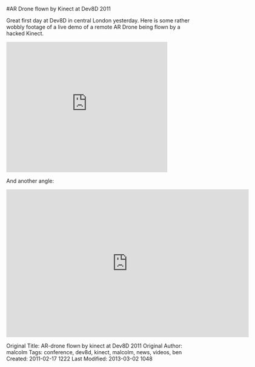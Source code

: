 #AR Drone flown by Kinect at Dev8D 2011
<br>

Great first day at Dev8D in central London yesterday. Here is some rather wobbly footage of a live demo of a remote AR Drone being flown by a hacked Kinect.

<object width="425" height="344"><param name="movie" value="http://www.youtube.com/v/LZnjJxwb3Hs?hl=en&fs=1"></param><param name="allowFullScreen" value="true"></param><param name="allowscriptaccess" value="always"></param><embed src="http://www.youtube.com/v/LZnjJxwb3Hs?hl=en&fs=1" type="application/x-shockwave-flash" allowscriptaccess="always" allowfullscreen="true" width="425" height="344"></embed></object>

And another angle:

<iframe title="YouTube video player" width="640" height="390" src="http://www.youtube.com/embed/IDjU7H8EC8A" frameborder="0" allowfullscreen></iframe>



Original Title: AR-drone flown by kinect at Dev8D 2011
Original Author: malcolm
Tags: conference, dev8d, kinect, malcolm, news, videos, ben
Created: 2011-02-17 1222
Last Modified: 2013-03-02 1048
